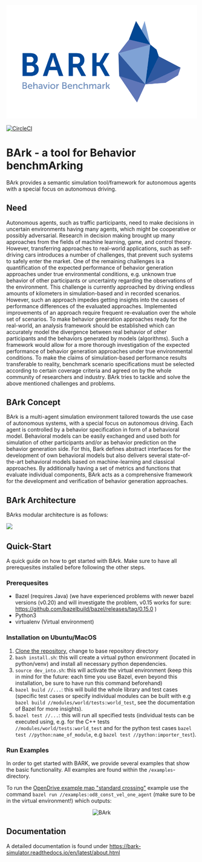 <p align="center">
<img src="docs/source/bark_logo.png" alt="BArk" />
</p>

[![CircleCI](https://circleci.com/gh/bark-simulator/bark.svg?style=svg)](https://circleci.com/gh/bark-simulator/bark)

# BArk - a tool for **B**ehavior benchm**Ark**ing
BArk provides a semantic simulation tool/framework for autonomous agents with a special focus on autonomous driving.

## Need
Autonomous agents, such as traffic participants, need to make decisions in uncertain environments having many agents, which might be cooperative or possibly adversarial. Research in decision making brought up many approaches from the fields of machine learning, game, and control theory. However, transferring approaches to real-world applications, such as self-driving cars introduces a number of challenges, that prevent such systems to safely enter the market. One of the remaining challenges is a quantification of the expected performance of behavior generation approaches under true environmental conditions, e.g. unknown true behavior of other participants or uncertainty regarding the observations of the environment. This challenge is currently approached by driving endless amounts of kilometers in simulation-based and in recorded scenarios. However, such an approach impedes getting insights into the causes of performance differences of the evaluated approaches. Implemented improvements of an approach require frequent re-evaluation over the whole set of scenarios. To make behavior generation approaches ready for the real-world, an analysis framework should be established which can accurately model the divergence between real behavior of other participants and the behaviors generated by models (algorithms). Such a framework would allow for a more thorough investigation of the expected performance of behavior generation approaches under true environmental conditions. To make the claims of simulation-based performance results transferable to reality, benchmark scenario specifications must be selected according to certain coverage criteria and agreed on by the whole community of researchers and industry. BArk tries to tackle and solve the above mentioned challenges and problems.


## BArk Concept
BArk is a multi-agent simulation environment tailored towards the use case of autonomous systems, with a special focus on autonomous driving. Each agent is controlled by a behavior specification in form of a behavioral model. Behavioral models can be easily exchanged and used both for simulation of other participants and/or as behavior prediction on the behavior generation side. For this, Bark defines abstract interfaces for the development of own behavioral models but also delivers several state-of-the-art behavioral models based on machine-learning and classical approaches. By additionally having a set of metrics and functions that evaluate individual components, BArk acts as a comprehensive framework for the development and verification of behavior generation approaches.

## BArk Architecture
BArks modular architecture is as follows: 

![](docs/source/overview.png)


## Quick-Start
A quick guide on how to get started with BArk. Make sure to have all prerequesites installed before following the other steps.

### Prerequesites
* Bazel (requires Java) (we have experienced problems with newer bazel versions (v0.20) and will investigate the problem, v0.15 works for sure: https://github.com/bazelbuild/bazel/releases/tag/0.15.0
)
* Python3
* virtualenv (Virtual environment)

### Installation on Ubuntu/MacOS
1. [Clone the repository](https://git.fortiss.org/bark-simulator/bark), change to base repository directory 
2. `bash install.sh`: this will create a virtual python environment (located in python/venv) and install all necessary python dependencies.
2. `source dev_into.sh`: this will activate the virtual environment (keep this in mind for the future: each time you use Bazel, even beyond this installation, be sure to have run this command beforehand)
3. `bazel build //...`: this will build the whole library and test cases (specific test cases or specify individual modules can be built with e.g `bazel build //modules/world/tests:world_test`, see the documentation of Bazel for more insights).
4. `bazel test //...`: this will run all specified tests (individual tests can be executed using, e.g. for the C++ tests `//modules/world/tests:world_test` and for the python test cases `bazel test //python:name_of_module`, e.g `bazel test //python:importer_test`).

### Run Examples
In order to get started with BARK, we provide several examples that show the basic functionality. All examples are found within the `/examples`-directory.

To run the [OpenDrive example map "standard crossing"](http://www.opendrive.org/download.html) example use the command `bazel run //examples:od8_const_vel_one_agent` (make sure to be in the virtual environment!) which outputs:

<p align="center">
<img src="docs/source/gifs/open_drive8_near.gif" alt="BArk" />
</p>

## Documentation

A detailed documentation is found under https://bark-simulator.readthedocs.io/en/latest/about.html
